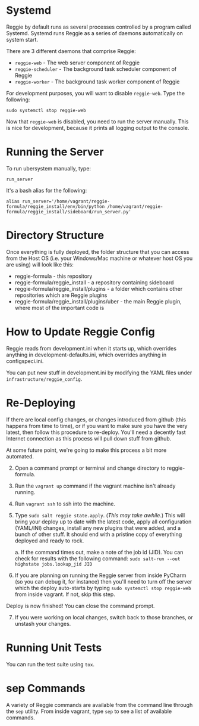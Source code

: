 # Systemd

Reggie by default runs as several processes controlled by a program
called Systemd. Systemd runs Reggie as a series of daemons automatically
on system start.

There are 3 different daemons that comprise Reggie:
* `reggie-web` - The web server component of Reggie
* `reggie-scheduler` - The background task scheduler component of Reggie
* `reggie-worker` - The background task worker component of Reggie

For development purposes, you will want to disable `reggie-web`.
Type the following:
```
sudo systemctl stop reggie-web
```

Now that `reggie-web` is disabled, you need to run the server manually. This
is nice for development, because it prints all logging output to the console.

# Running the Server

To run ubersystem manually, type:
```
run_server
```

It's a bash alias for the following:
```
alias run_server='/home/vagrant/reggie-formula/reggie_install/env/bin/python /home/vagrant/reggie-formula/reggie_install/sideboard/run_server.py'
```


# Directory Structure

Once everything is fully deployed, the folder structure that you can access
from the Host OS  (i.e. your Windows/Mac machine or whatever host OS you
are using) will look like this:

- reggie-formula - this repository
- reggie-formula/reggie_install - a repository containing sideboard
- reggie-formula/reggie_install/plugins - a folder which contains other repositories which are Reggie plugins
- reggie-formula/reggie_install/plugins/uber - the main Reggie plugin, where most of the important code is


# How to Update Reggie Config

Reggie reads from development.ini when it starts up, which overrides
anything in development-defaults.ini, which overrides anything in
configspeci.ini.

You can put new stuff in development.ini by modifying the YAML files under
`infrastructure/reggie_config`.


# Re-Deploying

If there are local config changes, or changes introduced from github
(this happens from time to time), or if you want to make sure you have the
very latest, then follow this procedure to re-deploy. You'll need a decently
fast Internet connection as this process will pull down stuff from github.

At some future point, we're going to make this process a bit more automated.

2. Open a command prompt or terminal and change directory to reggie-formula.

3. Run the `vagrant up` command if the vagrant machine isn't already running.

4. Run `vagrant ssh` to ssh into the machine.

5. Type `sudo salt reggie state.apply`. (_This may take awhile_.) This
   will bring your deploy up to date with the latest code, apply all
   configuration (YAML/INI) changes, install any new plugins that were
   added, and a bunch of other stuff. It should end with a pristine copy
   of everything deployed and ready to rock.

      a. If the command times out, make a note of the job id (JID). You can
         check for results with the following command:
         `sudo salt-run --out highstate jobs.lookup_jid JID`

6. If you are planning on running the Reggie server from inside PyCharm
   (so you can debug it, for instance) then you'll need to turn off the
   server which the deploy auto-starts by typing `sudo systemctl stop reggie-web`
   from inside vagrant.  If not, skip this step.

Deploy is now finished! You can close the command prompt.

7. If you were working on local changes, switch back to those branches,
   or unstash your changes.


# Running Unit Tests

You can run the test suite using `tox`.


# sep Commands

A variety of Reggie commands are available from the command line through the
`sep` utility. From inside vagrant, type `sep` to see a list of available
commands.
